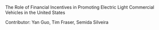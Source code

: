 The Role of Financial Incentives in Promoting Electric Light Commercial Vehicles in the United States

Contributor: Yan Guo, Tim Fraser, Semida Silveira
